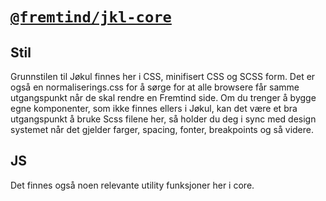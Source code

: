 # [`@fremtind/jkl-core`](https://fremtind.github.io/jokul/components/)

## Stil

Grunnstilen til Jøkul finnes her i CSS, minifisert CSS og SCSS form. Det er også en normaliserings.css for å sørge for at alle browsere får samme utgangspunkt når de skal rendre en Fremtind side. Om du trenger å bygge egne komponenter, som ikke finnes ellers i Jøkul, kan det være et bra utgangspunkt å bruke Scss filene her, så holder du deg i sync med design systemet når det gjelder farger, spacing, fonter, breakpoints og så videre.

## JS

Det finnes også noen relevante utility funksjoner her i core.
